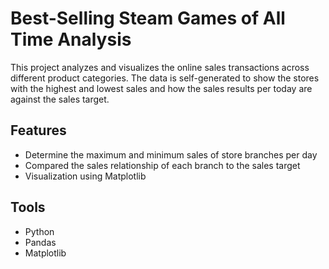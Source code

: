 # Best-Selling Steam Games of All Time Analysis
This project analyzes and visualizes the online sales transactions across different product categories. The data is self-generated to show the stores with the highest and lowest sales and how the sales results per today are against the sales target.

## Features
- Determine the maximum and minimum sales of store branches per day
- Compared the sales relationship of each branch to the sales target
- Visualization using Matplotlib

## Tools
- Python
- Pandas
- Matplotlib
